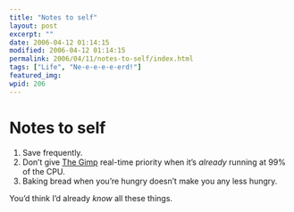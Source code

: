 ```yaml
---
title: "Notes to self"
layout: post
excerpt: ""
date: 2006-04-12 01:14:15
modified: 2006-04-12 01:14:15
permalink: 2006/04/11/notes-to-self/index.html
tags: ["Life", "Ne-e-e-e-e-erd!"]
featured_img: 
wpid: 206
---
```


# Notes to self

1. Save frequently.
2. Don’t give [The Gimp](http://www.gimp.org/) real-time priority when it’s *already* running at 99% of the CPU.
3. Baking bread when you’re hungry doesn’t make you any less hungry.

You’d think I’d already *know* all these things.